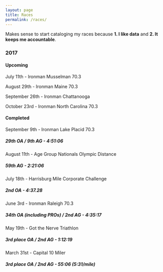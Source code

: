 ```yaml
---
layout: page
title: Races
permalink: /races/
---
```


Makes sense to start cataloging my races because **1. I like data** and **2. It keeps me accountable**.

### **2017** ###

#### **Upcoming** ###

July 11th - Ironman Musselman 70.3

August 29th - Ironman Maine 70.3

September 26th - Ironman Chattanooga

October 23rd - Ironman North Carolina 70.3

#### **Completed** ###

September 9th - Ironman Lake Placid 70.3
##### *29th OA / 9th AG - 4:51:06* #####

August 11th - Age Group Nationals Olympic Distance
##### *59th AG - 2:21:06* #####

July 18th - Harrisburg Mile Corporate Challenge
##### *2nd OA - 4:37.28* #####

June 3rd - Ironman Raleigh 70.3
##### *34th OA (including PROs) / 2nd AG - 4:35:17* #####

May 19th - Got the Nerve Triathlon
##### *3rd place OA / 2nd AG - 1:12:19* #####

March 31st - Capital 10 Miler
##### *3rd place OA / 2nd AG - 55:06 (5:31/mile)* #####
<!--stackedit_data:
eyJoaXN0b3J5IjpbMTQyNDk5MzY1NSwyMzAxNjM5NjldfQ==
-->